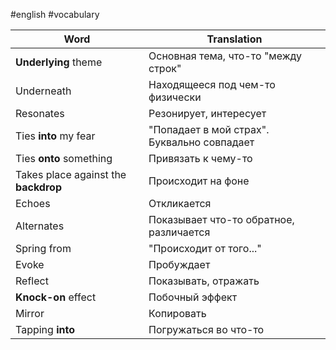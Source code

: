 #english #vocabulary 

| Word                                 | Translation                                 |
| ------------------------------------ | ------------------------------------------- |
| **Underlying** theme                 | Основная тема, что-то "между строк"         |
| Underneath                           | Находящееся под чем-то физически            |
| Resonates                            | Резонирует, интересует                      |
| Ties **into** my fear                | "Попадает в мой страх". Буквально совпадает |
| Ties **onto** something              | Привязать к чему-то                         |
| Takes place against the **backdrop** | Происходит на фоне                          |
| Echoes                               | Откликается                                 |
| Alternates                           | Показывает что-то обратное, различается     |
| Spring from                          | "Происходит от того..."                     |
| Evoke                                | Пробуждает                                  |
| Reflect                              | Показывать, отражать                        |
| **Knock-on** effect                  | Побочный эффект                             |
| Mirror                               | Копировать                                  |
| Tapping **into**                     | Погружаться во что-то                       |
